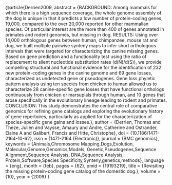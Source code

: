@article{Derrien2009, abstract = {BACKGROUND: Among mammals for which
there is a high sequence coverage, the whole genome assembly of the dog
is unique in that it predicts a low number of protein-coding genes,
̃19,000, compared to the over 20,000 reported for other mammalian
species. Of particular interest are the more than 400 of genes annotated
in primates and rodent genomes, but missing in dog. RESULTS: Using over
14,000 orthologous genes between human, chimpanzee, mouse rat and dog,
we built multiple pairwise synteny maps to infer short orthologous
intervals that were targeted for characterizing the canine missing
genes. Based on gene prediction and a functionality test using the ratio
of replacement to silent nucleotide substitution rates (d(N)/d(S)), we
provide compelling structural and functional evidence for the
identification of 232 new protein-coding genes in the canine genome and
69 gene losses, characterized as undetected gene or pseudogenes. Gene
loss phyletic pattern analysis using ten species from chicken to human
allowed us to characterize 28 canine-specific gene losses that have
functional orthologs continuously from chicken or marsupials through
human, and 10 genes that arose specifically in the evolutionary lineage
leading to rodent and primates. CONCLUSION: This study demonstrates the
central role of comparative genomics for refining gene catalogs and
exploring the evolutionary history of gene repertoires, particularly as
applied for the characterization of species-specific gene gains and
losses.}, author = {Derrien, Thomas and Theze, Julien and Vaysse, Amaury
and Andre, Catherine and Ostrander, Elaine A and Galibert, Francis and
Hitte, Christophe}, doi = {10.1186/1471-2164-10-62}, issn = {1471-2164
(Electronic)}, journal = {BMC genomics}, keywords = {Animals,Chromosome
Mapping,Dogs,Evolution, Molecular,Genome,Genomics,Models,
Genetic,Pseudogenes,Sequence Alignment,Sequence Analysis, DNA,Sequence
Analysis, Protein,Software,Species
Specificity,Synteny,genetics,methods}, language = {eng}, month = {feb},
pages = {62}, pmid = {19193219}, title = {Revisiting the missing
protein-coding gene catalog of the domestic dog.}, volume = {10}, year =
{2009} }
